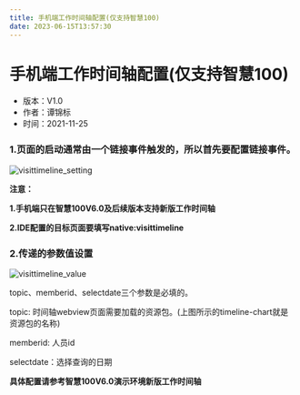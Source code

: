 ```yaml
---
title: 手机端工作时间轴配置(仅支持智慧100)
date: 2023-06-15T13:57:30
---
```


# 手机端工作时间轴配置(仅支持智慧100)

* 版本：V1.0
* 作者：谭锦标
* 时间：2021-11-25

### 1.页面的启动通常由一个链接事件触发的，所以首先要配置链接事件。

![visittimeline_setting](http://apaas.wxchina.com:8881/wp-content/uploads/visittimeline_setting.png)

**注意：**

**1.手机端只在<font>智慧100V6.0及后续版本</font>支持新版工作时间轴**

**2.IDE配置的目标页面要填写<font>native:visittimeline</font>**

### 2.传递的参数值设置

![visittimeline_value](http://apaas.wxchina.com:8881/wp-content/uploads/visittimeline_value.png)

topic、memberid、selectdate三个参数是必填的。

topic: 时间轴webview页面需要加载的资源包。(上图所示的timeline-chart就是资源包的名称)

memberid: 人员id

selectdate：选择查询的日期

**具体配置请参考智慧100V6.0演示环境新版工作时间轴**